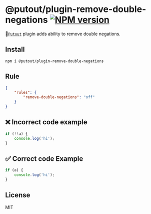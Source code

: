 # @putout/plugin-remove-double-negations [![NPM version][NPMIMGURL]][NPMURL]

[NPMIMGURL]: https://img.shields.io/npm/v/@putout/plugin-remove-double-negations.svg?style=flat&longCache=true
[NPMURL]: https://npmjs.org/package/@putout/plugin-remove-double-negations"npm"

🐊[`Putout`](https://github.com/coderaiser/putout) plugin adds ability to remove double negations.

## Install

```
npm i @putout/plugin-remove-double-negations
```

## Rule

```json
{
    "rules": {
        "remove-double-negations": "off"
    }
}
```

## ❌ Incorrect code example

```js
if (!!a) {
    console.log('hi');
}
```

## ✅ Correct code Example

```js
if (a) {
    console.log('hi');
}
```

## License

MIT
